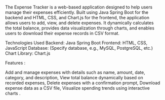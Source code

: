 The Expense Tracker is a web-based application designed to help users manage their expenses efficiently. Built using Java Spring Boot for the backend and HTML, CSS, and Chart.js for the frontend, the application allows users to add, view, and delete expenses. It dynamically calculates the total balance, provides data visualization through charts, and enables users to download their expense records in CSV format.

Technologies Used
Backend: Java Spring Boot
Frontend: HTML, CSS, JavaScript
Database: (Specify database, e.g., MySQL, PostgreSQL, etc.)
Chart Library: Chart.js

Features :

Add and manage expenses with details such as name, amount, date, category, and description, 
View total balance dynamically based on recorded expenses, 
Delete expenses with a confirmation prompt, 
Download expense data as a CSV file, 
Visualize spending trends using interactive charts .
